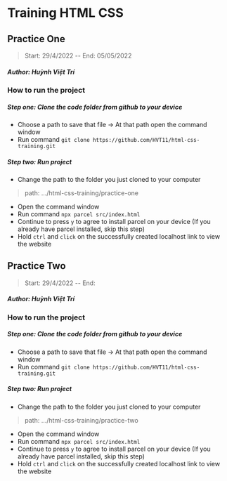 # Training HTML CSS
## Practice One
>Start: 29/4/2022 -- End: 05/05/2022
##### Author: Huỳnh Việt Trí

### How to run the project

##### Step one: **Clone the code folder from github to your device**
- Choose a path to save that file -> At that path open the command window  
- Run command `git clone https://github.com/HVT11/html-css-training.git`  
##### Step two: **Run project**
- Change the path to the folder you just cloned to your computer
> path: .../html-css-training/practice-one
- Open the command window
- Run command `npx parcel src/index.html`
- Continue to press `y` to agree to install parcel on your device (If you already have parcel installed, skip this step)
- Hold `ctrl` and `click` on the successfully created localhost link to view the website

## Practice Two
>Start: 29/4/2022 -- End: 
##### Author: Huỳnh Việt Trí

### How to run the project

##### Step one: **Clone the code folder from github to your device**
- Choose a path to save that file -> At that path open the command window  
- Run command `git clone https://github.com/HVT11/html-css-training.git`  
##### Step two: **Run project**
- Change the path to the folder you just cloned to your computer
> path: .../html-css-training/practice-two
- Open the command window
- Run command `npx parcel src/index.html`
- Continue to press `y` to agree to install parcel on your device (If you already have parcel installed, skip this step)
- Hold `ctrl` and `click` on the successfully created localhost link to view the website
